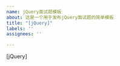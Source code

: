 ```yaml
---
name: jQuery面试题模板
about: 这是一个用于发布jQuery面试题的简单模板
title: "[jQuery]"
labels: ''
assignees: ''

---
```


[jQuery]
